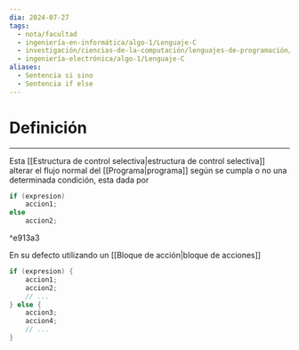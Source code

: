 ```yaml
---
dia: 2024-07-27
tags:
  - nota/facultad
  - ingeniería-en-informática/algo-1/Lenguaje-C
  - investigación/ciencias-de-la-computación/lenguajes-de-programación/lenguaje-c
  - ingeniería-electrónica/algo-1/Lenguaje-C
aliases:
  - Sentencia si sino
  - Sentencia if else
---
```

# Definición
---
Esta [[Estructura de control selectiva|estructura de control selectiva]] alterar el flujo normal del [[Programa|programa]] según se cumpla o no una determinada condición, esta dada por

```c
if (expresion) 
	accion1;
else
	accion2;
```

^e913a3

En su defecto utilizando un [[Bloque de acción|bloque de acciones]] 

```c
if (expresion) {
	accion1;
	accion2;
	// ...
} else {
	accion3;
	accion4;
	// ...
}
```